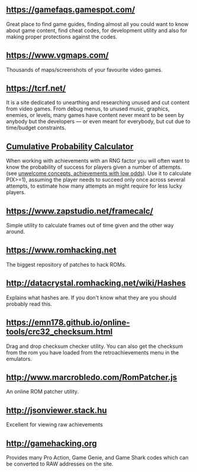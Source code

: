 ## https://gamefaqs.gamespot.com/

Great place to find game guides, finding almost all you could want to know about game content, find cheat codes, for development utility and also for making proper protections against the codes.


## https://www.vgmaps.com/

Thousands of maps/screenshots of your favourite video games.


## https://tcrf.net/

It is a site dedicated to unearthing and researching unused and cut content from video games. From debug menus, to unused music, graphics, enemies, or levels, many games have content never meant to be seen by anybody but the developers — or even meant for everybody, but cut due to time/budget constraints.


## [Cumulative Probability Calculator](https://www.danielsoper.com/statcalc/calculator.aspx?id=71)

When working with achievements with an RNG factor you will often want to know the probability of success for players given a number of attempts. (see [unwelcome concepts, achievements with low odds](Developers-Code-of-Conduct#unwelcome-concepts)). Use it to calculate P(X>=1), assuming the player needs to succeed only once across several attempts, to estimate how many attempts an might require for less lucky players.


## https://www.zapstudio.net/framecalc/

Simple utility to calculate frames out of time given and the other way around.


## https://www.romhacking.net

The biggest repository of patches to hack ROMs. 


## http://datacrystal.romhacking.net/wiki/Hashes

Explains what hashes are. If you don't know what they are you should probably read this.


## https://emn178.github.io/online-tools/crc32_checksum.html

Drag and drop checksum checker utility. You can also get the checksum from the rom you have loaded from the retroachievements menu in the emulators.


## http://www.marcrobledo.com/RomPatcher.js

An online ROM patcher utility.


## http://jsonviewer.stack.hu

Excellent for viewing raw achievements


## http://gamehacking.org

Provides many Pro Action, Game Genie, and Game Shark codes which can be converted to RAW addresses on the site. 

